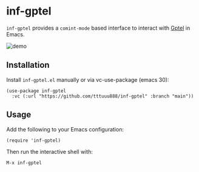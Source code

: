 # inf-gptel

`inf-gptel` provides a `comint-mode` based interface to interact with [Gptel](https://github.com/karthink/gptel) in Emacs.

![demo](https://gist.githubusercontent.com/tttuuu888/bd9f36d1afa8b94ea66e45bec6ccabed/raw/4061d5bc988922968d9ae53ddf368b39abe75704/inf-gptel-demo.gif)

## Installation

Install `inf-gptel.el` manually or via vc-use-package (emacs 30):

```emacs-lisp
(use-package inf-gptel
  :vc (:url "https://github.com/tttuuu888/inf-gptel" :branch "main"))
```

## Usage

Add the following to your Emacs configuration:

```emacs-lisp
(require 'inf-gptel)
```

Then run the interactive shell with:

    M-x inf-gptel
